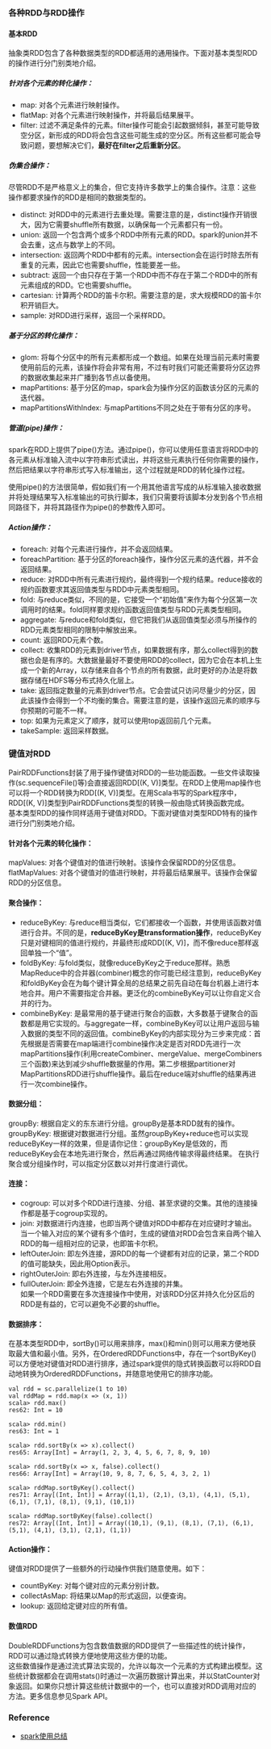 ### 各种RDD与RDD操作  

#### 基本RDD  

抽象类RDD包含了各种数据类型的RDD都适用的通用操作。下面对基本类型RDD的操作进行分门别类地介绍。  
##### 针对各个元素的转化操作：  

- map: 对各个元素进行映射操作。  
- flatMap: 对各个元素进行映射操作，并将最后结果展平。  
- filter: 过滤不满足条件的元素。filter操作可能会引起数据倾斜，甚至可能导致空分区，新形成的RDD将会包含这些可能生成的空分区。所有这些都可能会导致问题，要想解决它们，**最好在filter之后重新分区**。  

##### 伪集合操作：  

尽管RDD不是严格意义上的集合，但它支持许多数学上的集合操作。注意：这些操作都要求操作的RDD是相同的数据类型的。  

- distinct: 对RDD中的元素进行去重处理。需要注意的是，distinct操作开销很大，因为它需要shuffle所有数据，以确保每一个元素都只有一份。  
- union: 返回一个包含两个或多个RDD中所有元素的RDD。spark的union并不会去重，这点与数学上的不同。  
- intersection: 返回两个RDD中都有的元素。intersection会在运行时除去所有重复的元素，因此它也需要shuffle，性能要差一些。  
- subtract: 返回一个由只存在于第一个RDD中而不存在于第二个RDD中的所有元素组成的RDD。它也需要shuffle。  
- cartesian: 计算两个RDD的笛卡尔积。需要注意的是，求大规模RDD的笛卡尔积开销巨大。  
- sample: 对RDD进行采样，返回一个采样RDD。  

##### 基于分区的转化操作：  

- glom: 将每个分区中的所有元素都形成一个数组。如果在处理当前元素时需要使用前后的元素，该操作将会非常有用，不过有时我们可能还需要将分区边界的数据收集起来并广播到各节点以备使用。  
- mapPartitions: 基于分区的map，spark会为操作分区的函数该分区的元素的迭代器。  
- mapPartitionsWithIndex: 与mapPartitions不同之处在于带有分区的序号。  

##### 管道(pipe)操作：  

spark在RDD上提供了pipe()方法。通过pipe()，你可以使用任意语言将RDD中的各元素从标准输入流中以字符串形式读出，并将这些元素执行任何你需要的操作，然后把结果以字符串形式写入标准输出，这个过程就是RDD的转化操作过程。  

使用pipe()的方法很简单，假如我们有一个用其他语言写成的从标准输入接收数据并将处理结果写入标准输出的可执行脚本，我们只需要将该脚本分发到各个节点相同路径下，并将其路径作为pipe()的参数传入即可。  

##### Action操作：  

- foreach: 对每个元素进行操作，并不会返回结果。  
- foreachPartition: 基于分区的foreach操作，操作分区元素的迭代器，并不会返回结果。  
- reduce: 对RDD中所有元素进行规约，最终得到一个规约结果。reduce接收的规约函数要求其返回值类型与RDD中元素类型相同。  
- fold: 与reduce类似，不同的是，它接受一个“初始值”来作为每个分区第一次调用时的结果。fold同样要求规约函数返回值类型与RDD元素类型相同。  
- aggregate: 与reduce和fold类似，但它把我们从返回值类型必须与所操作的RDD元素类型相同的限制中解放出来。  
- count: 返回RDD元素个数。  
- collect: 收集RDD的元素到driver节点，如果数据有序，那么collect得到的数据也会是有序的。大数据量最好不要使用RDD的collect，因为它会在本机上生成一个新的Array，以存储来自各个节点的所有数据，此时更好的办法是将数据存储在HDFS等分布式持久化层上。  
- take: 返回指定数量的元素到driver节点。它会尝试只访问尽量少的分区，因此该操作会得到一个不均衡的集合。需要注意的是，该操作返回元素的顺序与你预期的可能不一样。  
- top: 如果为元素定义了顺序，就可以使用top返回前几个元素。  
- takeSample: 返回采样数据。  

### 键值对RDD  

PairRDDFunctions封装了用于操作键值对RDD的一些功能函数。一些文件读取操作(sc.sequenceFile()等)会直接返回RDD[(K, V)]类型。在RDD上使用map操作也可以将一个RDD转换为RDD[(K, V)]类型。在用Scala书写的Spark程序中，RDD[(K, V)]类型到PairRDDFunctions类型的转换一般由隐式转换函数完成。  
基本类型RDD的操作同样适用于键值对RDD。下面对键值对类型RDD特有的操作进行分门别类地介绍。  

#### 针对各个元素的转化操作：  

mapValues: 对各个键值对的值进行映射。该操作会保留RDD的分区信息。  
flatMapValues: 对各个键值对的值进行映射，并将最后结果展平。该操作会保留RDD的分区信息。  

#### 聚合操作：  
- reduceByKey: 与reduce相当类似，它们都接收一个函数，并使用该函数对值进行合并。不同的是，**reduceByKey是transformation操作**，reduceByKey只是对键相同的值进行规约，并最终形成RDD[(K, V)]，而不像reduce那样返回单独一个“值”。  
- foldByKey: 与fold类似，就像reduceByKey之于reduce那样。熟悉MapReduce中的合并器(combiner)概念的你可能已经注意到，reduceByKey和foldByKey会在为每个键计算全局的总结果之前先自动在每台机器上进行本地合并。用户不需要指定合并器。更泛化的combineByKey可以让你自定义合并的行为。  
- combineByKey: 是最常用的基于键进行聚合的函数，大多数基于键聚合的函数都是用它实现的。与aggregate一样，combineByKey可以让用户返回与输入数据的类型不同的返回值。combineByKey的内部实现分为三步来完成：首先根据是否需要在map端进行combine操作决定是否对RDD先进行一次mapPartitions操作(利用createCombiner、mergeValue、mergeCombiners三个函数)来达到减少shuffle数据量的作用。第二步根据partitioner对MapPartitionsRDD进行shuffle操作。最后在reduce端对shuffle的结果再进行一次combine操作。    

#### 数据分组：  

groupBy: 根据自定义的东东进行分组。groupBy是基本RDD就有的操作。  
groupByKey: 根据键对数据进行分组。虽然groupByKey+reduce也可以实现reduceByKey一样的效果，但是请你记住：groupByKey是低效的，而reduceByKey会在本地先进行聚合，然后再通过网络传输求得最终结果。  在执行聚合或分组操作时，可以指定分区数以对并行度进行调优。  

#### 连接：  
- cogroup: 可以对多个RDD进行连接、分组、甚至求键的交集。其他的连接操作都是基于cogroup实现的。  
- join: 对数据进行内连接，也即当两个键值对RDD中都存在对应键时才输出。当一个输入对应的某个键有多个值时，生成的键值对RDD会包含来自两个输入RDD的每一组相对应的记录，也即笛卡尔积。  
- leftOuterJoin: 即左外连接，源RDD的每一个键都有对应的记录，第二个RDD的值可能缺失，因此用Option表示。  
- rightOuterJoin: 即右外连接，与左外连接相反。  
- fullOuterJoin: 即全外连接，它是左右外连接的并集。  
如果一个RDD需要在多次连接操作中使用，对该RDD分区并持久化分区后的RDD是有益的，它可以避免不必要的shuffle。  

#### 数据排序：  
在基本类型RDD中，sortBy()可以用来排序，max()和min()则可以用来方便地获取最大值和最小值。另外，在OrderedRDDFunctions中，存在一个sortByKey()可以方便地对键值对RDD进行排序，通过spark提供的隐式转换函数可以将RDD自动地转换为OrderedRDDFunctions，并随意地使用它的排序功能。  
```
val rdd = sc.parallelize(1 to 10)
val rddMap = rdd.map(x => (x, 1))
scala> rdd.max()
res62: Int = 10

scala> rdd.min()
res63: Int = 1

scala> rdd.sortBy(x => x).collect()
res65: Array[Int] = Array(1, 2, 3, 4, 5, 6, 7, 8, 9, 10)

scala> rdd.sortBy(x => x, false).collect()
res66: Array[Int] = Array(10, 9, 8, 7, 6, 5, 4, 3, 2, 1)

scala> rddMap.sortByKey().collect()
res71: Array[(Int, Int)] = Array((1,1), (2,1), (3,1), (4,1), (5,1), (6,1), (7,1), (8,1), (9,1), (10,1))

scala> rddMap.sortByKey(false).collect()
res72: Array[(Int, Int)] = Array((10,1), (9,1), (8,1), (7,1), (6,1), (5,1), (4,1), (3,1), (2,1), (1,1))
```
#### Action操作：  

键值对RDD提供了一些额外的行动操作供我们随意使用。如下：  
- countByKey: 对每个键对应的元素分别计数。  
- collectAsMap: 将结果以Map的形式返回，以便查询。  
- lookup: 返回给定键对应的所有值。  

#### 数值RDD  

DoubleRDDFunctions为包含数值数据的RDD提供了一些描述性的统计操作，RDD可以通过隐式转换方便地使用这些方便的功能。  
这些数值操作是通过流式算法实现的，允许以每次一个元素的方式构建出模型。这些统计数据都会在调用stats()时通过一次遍历数据计算出来，并以StatCounter对象返回。如果你只想计算这些统计数据中的一个，也可以直接对RDD调用对应的方法。更多信息参见Spark API。  

### Reference  
- [spark使用总结](http://smallx.me/2016/06/07/spark%E4%BD%BF%E7%94%A8%E6%80%BB%E7%BB%93/)   

